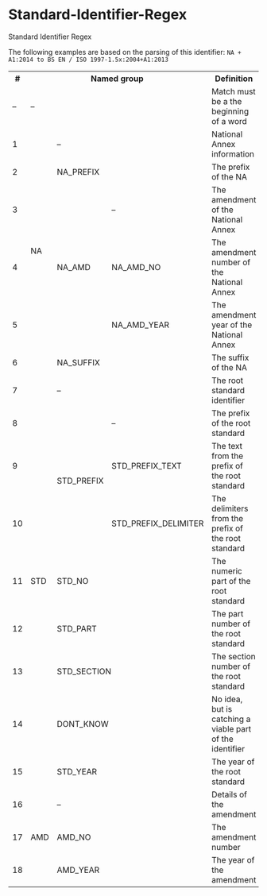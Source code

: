 # Standard-Identifier-Regex
Standard Identifier Regex

The following examples are based on the parsing of this identifier: ``NA + A1:2014 to BS EN / ISO 1997-1.5x:2004+A1:2013``
<table>
	<tbody><tr class="row0">
		<th class="col0">#</th><th class="col1" colspan="3">Named group</th><th class="col4">Definition</th><th class="col5">Example</th>
	</tr>
	<tr class="row1">
		<td class="col0"> – </td><td class="col1" colspan="3"> – </td><td class="col4">Match must be a the beginning of a word</td><td class="col5"></td>
	</tr>
	<tr class="row2">
		<td class="col0">1</td><td class="col1" rowspan="6">NA</td><td class="col2" colspan="2"> – </td><td class="col4">National Annex information</td><td class="col5"><code>NA + A1:2014 to </code></td>
	</tr>
	<tr class="row3">
		<td class="col0">2</td><td class="col1" colspan="2"> NA_PREFIX</td><td class="col3">The prefix of the NA</td><td class="col4"><code>NA</code></td>
	</tr>
	<tr class="row4">
		<td class="col0">3</td><td class="col1" rowspan="3"> NA_AMD</td><td class="col2"> – </td><td class="col3">The amendment of the National Annex</td><td class="col4"><code>+ A1:2014</code></td>
	</tr>
	<tr class="row5">
		<td class="col0">4</td><td class="col1">NA_AMD_NO</td><td class="col2">The amendment number of the National Annex</td><td class="col3"><code>+ A1</code></td>
	</tr>
	<tr class="row6">
		<td class="col0">5</td><td class="col1">NA_AMD_YEAR</td><td class="col2">The amendment year of the National Annex</td><td class="col3"><code>:2014</code></td>
	</tr>
	<tr class="row7">
		<td class="col0">6</td><td class="col1" colspan="2">NA_SUFFIX</td><td class="col3">The suffix of the NA</td><td class="col4"><code> to </code></td>
	</tr>
	<tr class="row8">
		<td class="col0">7</td><td class="col1" rowspan="9">STD</td><td class="col2" colspan="2"> – </td><td class="col4">The root standard identifier</td><td class="col5"><code>BS EN 1997-1:2004</code></td>
	</tr>
	<tr class="row9">
		<td class="col0">8</td><td class="col1" rowspan="3">STD_PREFIX</td><td class="col2"> – </td><td class="col3">The prefix of the root standard</td><td class="col4"><code>BS EN </code></td>
	</tr>
	<tr class="row10">
		<td class="col0">9</td><td class="col1">STD_PREFIX_TEXT</td><td class="col2">The text from the prefix of the root standard</td><td class="col3"><code>BS</code> &amp; <code>EN</code> &amp; <code>ISO</code></td>
	</tr>
	<tr class="row11">
		<td class="col0">10</td><td class="col1">STD_PREFIX_DELIMITER</td><td class="col2">The delimiters from the prefix of the root standard</td><td class="col3"><code>_</code> &amp; <code>/</code> &amp; <code>_</code> (<code>_</code> ⇒ white space)</td>
	</tr>
	<tr class="row12">
		<td class="col0">11</td><td class="col1" colspan="2">STD_NO</td><td class="col3">The numeric part of the root standard</td><td class="col4"><code>1997</code></td>
	</tr>
	<tr class="row13">
		<td class="col0">12</td><td class="col1" colspan="2">STD_PART</td><td class="col3">The part number of the root standard</td><td class="col4"><code>-1</code></td>
	</tr>
	<tr class="row14">
		<td class="col0">13</td><td class="col1" colspan="2">STD_SECTION</td><td class="col3">The section number of the root standard</td><td class="col4"><code>.5</code></td>
	</tr>
	<tr class="row15">
		<td class="col0">14</td><td class="col1" colspan="2">DONT_KNOW</td><td class="col3">No idea, but is catching a viable part of the identifier</td><td class="col4"><code>x</code></td>
	</tr>
	<tr class="row16">
		<td class="col0">15</td><td class="col1" colspan="2">STD_YEAR</td><td class="col3">The year of the root standard</td><td class="col4"><code>:2004</code></td>
	</tr>
	<tr class="row17">
		<td class="col0">16</td><td class="col1" rowspan="3">AMD</td><td class="col2" colspan="2"> – </td><td class="col4">Details of the amendment</td><td class="col5"><code>+A1:2013</code></td>
	</tr>
	<tr class="row18">
		<td class="col0">17</td><td class="col1" colspan="2">AMD_NO</td><td class="col3">The amendment number</td><td class="col4"><code>+A1</code></td>
	</tr>
	<tr class="row19">
		<td class="col0">18</td><td class="col1" colspan="2">AMD_YEAR</td><td class="col3">The year of the amendment</td><td class="col4"><code>:2013</code></td>
	</tr>
</tbody></table>
